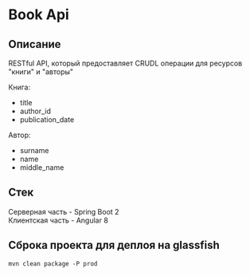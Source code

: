 # Book Api

## Описание

RESTful API, который предоставляет CRUDL операции для ресурсов "книги" и "авторы" 

Книга:
* title
* author_id
* publication_date

Автор:
* surname
* name
* middle_name

## Стек

Серверная часть - Spring Boot 2  
Клиентская часть - Angular 8

## Сброка проекта для деплоя на glassfish

`mvn clean package -P prod`

